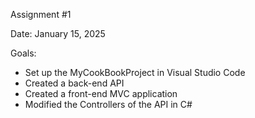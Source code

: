Assignment #1

Date: January 15, 2025

Goals: 
* Set up the MyCookBookProject in Visual Studio Code
* Created a back-end API
* Created a front-end MVC application
* Modified the Controllers of the API in C#
